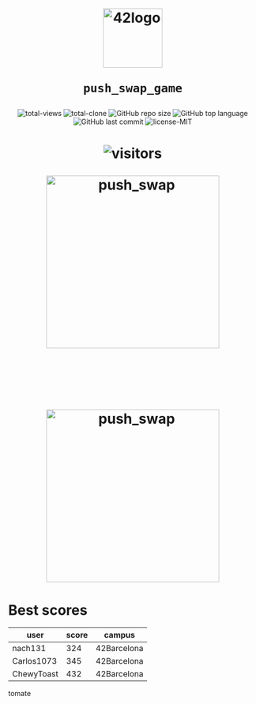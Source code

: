 <h1 align="center">
  <img  width="120" alt="42logo"  src="https://user-images.githubusercontent.com/19689770/129336866-169b0dc7-ea41-47d4-b50a-d466508031af.png">
  
	push_swap_game
</h1>
 <p align="center">
<img alt="total-views" src="https://img.shields.io/badge/views-107-blue">
<img alt="total-clone" src="https://img.shields.io/badge/clone-44-blue">
<img alt="GitHub repo size" src="https://img.shields.io/github/repo-size/nach131/push_swap_game">
<img alt="GitHub top language" src="https://img.shields.io/github/languages/top/nach131/push_swap_game">
<img alt="GitHub last commit" src="https://img.shields.io/github/last-commit/nach131/push_swap_game">
<img alt="license-MIT" src="https://img.shields.io/badge/license-MIT-blue">
</p>

<h1 align="center">

![visitors](https://visitor-badge.glitch.me/badge?page_id=nach131.42Barcelona&left_color=green&right_color=blue)

<img  width="350" alt="push_swap"  src="https://github.com/nach131/push_swap_game/blob/master/img/push_swap_game.gif"> 

<br></br>

<img  width="350" alt="push_swap"  src="https://github.com/nach131/push_swap_game/blob/master/img/push_swap.png">

</h1>

# Best scores

 <p align="center">

| user | score | campus |
| ---- | ----- | ------ |
| nach131 | 324 | 42Barcelona |
| Carlos1073 | 345 | 42Barcelona |
| ChewyToast | 432 | 42Barcelona |


</p>

tomate